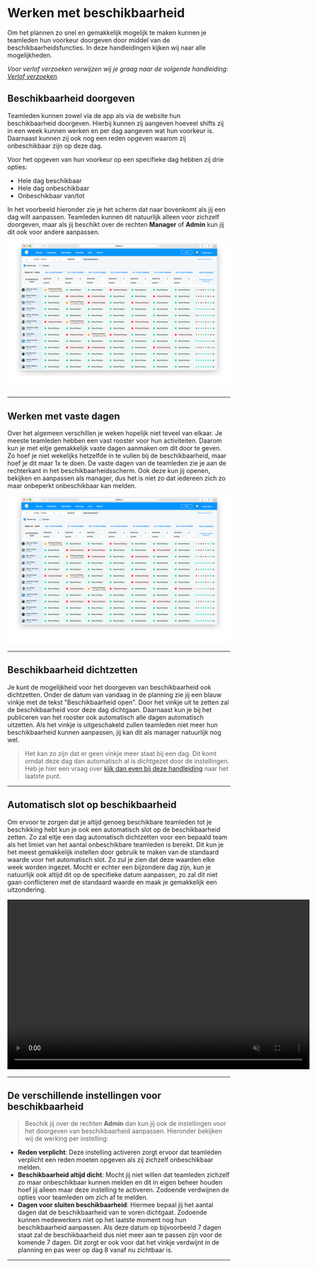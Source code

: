 # Werken met beschikbaarheid

Om het plannen zo snel en gemakkelijk mogelijk te maken kunnen je teamleden hun voorkeur doorgeven door middel van de beschikbaarheidsfuncties. In deze handleidingen kijken wij naar alle mogelijkheden. 

*Voor verlof verzoeken verwijzen wij je graag naar de volgende handleiding: [Verlof verzoeken](/verlofAccorderen).*


## Beschikbaarheid doorgeven
Teamleden kunnen zowel via de app als via de website hun beschikbaarheid doorgeven. Hierbij kunnen zij aangeven hoeveel shifts zij in een week kunnen werken en per dag aangeven wat hun voorkeur is. Daarnaast kunnen zij ook nog een reden opgeven waarom zij onbeschikbaar zijn op deze dag. 

Voor het opgeven van hun voorkeur op een specifieke dag hebben zij drie opties:
* Hele dag beschikbaar
* Hele dag onbeschikbaar
* Onbeschikbaar van/tot

In het voorbeeld hieronder zie je het scherm dat naar bovenkomt als jij een dag wilt aanpassen. Teamleden kunnen dit natuurlijk alleen voor zichzelf doorgeven, maar als jij beschikt over de rechten **Manager** of **Admin** kun jij dit ook voor andere aanpassen.

<img src="/assets/beschikbaarheidDoorgeven.png" onmouseover="this.src='/assets/beschikbaarheidDoorgeven1.png'" onmouseout="this.src='/assets/beschikbaarheidDoorgeven.png'" />

---


## Werken met vaste dagen
Over het algemeen verschillen je weken hopelijk niet teveel van elkaar. Je meeste teamleden hebben een vast rooster voor hun activiteiten. Daarom kun je met eitje gemakkelijk vaste dagen aanmaken om dit door te geven. Zo hoef je niet wekelijks hetzelfde in te vullen bij de beschikbaarheid, maar hoef je dit maar 1x te doen. De vaste dagen van de teamleden zie je aan de rechterkant in het beschikbaarheidsscherm. Ook deze kun jij openen, bekijken en aanpassen als manager, dus het is niet zo dat iedereen zich zo maar onbeperkt onbeschikbaar kan melden.

<img src="/assets/beschikbaarheidDoorgeven.png" onmouseover="this.src='/assets/vaste-dagen.png'" onmouseout="this.src='/assets/beschikbaarheidDoorgeven.png'" />



---


## Beschikbaarheid dichtzetten
Je kunt de mogelijkheid voor het doorgeven van beschikbaarheid ook dichtzetten. Onder de datum van vandaag in de planning zie jij een blauw vinkje met de tekst "Beschikbaarheid open". Door het vinkje uit te zetten zal de beschikbaarheid voor deze dag dichtgaan. Daarnaast kun je bij het publiceren van het rooster ook automatisch alle dagen automatisch uitzetten. Als het vinkje is uitgeschakeld zullen teamleden niet meer hun beschikbaarheid kunnen aanpassen, jij kan dit als manager natuurlijk nog wel. 

> Het kan zo zijn dat er geen vinkje meer staat bij een dag. Dit komt omdat deze dag dan automatisch al is dichtgezet door de instellingen. Heb je hier een vraag over [kijk dan even bij deze handleiding](werken-met-beschikbaarheid?id=de-verschillende-instellingen-voor-beschikbaarheid) naar het laatste punt.



---


## Automatisch slot op beschikbaarheid
Om ervoor te zorgen dat je altijd genoeg beschikbare teamleden tot je beschikking hebt kun je ook een automatisch slot op de beschikbaarheid zetten. Zo zal eitje een dag automatisch dichtzetten voor een bepaald team als het limiet van het aantal onbeschikbare teamleden is bereikt. Dit kun je het meest gemakkelijk instellen door gebruik te maken van de standaard waarde voor het automatisch slot. Zo zul je zien dat deze waarden elke week worden ingezet. Mocht er echter een bijzondere dag zijn, kun je natuurlijk ook altijd dit op de specifieke datum aanpassen, zo zal dit niet gaan conflicteren met de standaard waarde en maak je gemakkelijk een uitzondering. 

<video controls
       muted 
       src="/assets/standaardWaardeSlot.mov"
       width="683"
       height="384">
</video> 


---


## De verschillende instellingen voor beschikbaarheid

> Beschik jij over de rechten **Admin** dan kun jij ook de instellingen voor het doorgeven van beschikbaarheid aanpassen. Hieronder bekijken wij de werking per instelling:
* **Reden verplicht**: Deze instelling activeren zorgt ervoor dat teamleden verplicht een reden moeten opgeven als zij zichzelf onbeschikbaar melden. 
* **Beschikbaarheid altijd dicht**: Mocht jij niet willen dat teamleden zichzelf zo maar onbeschikbaar kunnen melden en dit in eigen beheer houden hoef jij alleen maar deze instelling te activeren. Zodoende verdwijnen de opties voor teamleden om zich af te melden.
* **Dagen voor sluiten beschikbaarheid**: Hiermee bepaal jij het aantal dagen dat de beschikbaarheid van te voren dichtgaat. Zodoende kunnen medewerkers niet op het laatste moment nog hun beschikbaarheid aanpassen. Als deze datum op bijvoorbeeld 7 dagen staat zal de beschikbaarheid dus niet meer aan te passen zijn voor de komende 7 dagen. Dit zorgt er ook voor dat het vinkje verdwijnt in de planning en pas weer op dag 8 vanaf nu zichtbaar is. 


---
